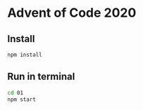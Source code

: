 # Advent of Code 2020

## Install
```sh
npm install
```

## Run in terminal
```sh
cd 01
npm start
``` 